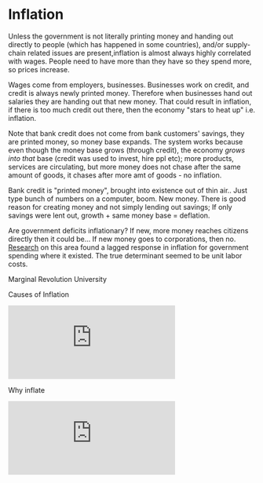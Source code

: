 # Inflation

Unless the government is not literally printing money and handing out
directly to people (which has happened in some countries), and/or
supply-chain related issues are present,inflation is almost always
highly correlated with wages. People need to have more than they have
so they spend more, so prices increase.

Wages come from employers, businesses. Businesses work on credit, and
credit is always newly printed money. Therefore when businesses hand
out salaries they are handing out that new money. That could result in
inflation, if there is too much credit out there, then the economy
"stars to heat up" i.e. inflation.

Note that bank credit does not come from bank customers' savings, they
are printed money, so money base expands. The system works because
even though the money base grows (through credit), the economy *grows
into that* base (credit was used to invest, hire ppl etc); more
products, services are circulating, but more money does not chase
after the same amount of goods, it chases after more amt of goods - no
inflation.

Bank credit is "printed money", brought into existence out of thin
air.. Just type bunch of numbers on a computer, boom. New money. There
is good reason for creating money and not simply lending out savings;
If only savings were lent out, growth + same money base = deflation.

Are government deficits inflationary? If new, more money reaches
citizens directly then it could be... If new money goes to
corporations, then no. [Research](https://www.researchgate.net/publication/227368010_Inflation_and_Budget_Deficit_What_is_the_Relationship_in_Portugal)
on this area found a lagged response in inflation for government spending
where it existed. The true determinant seemed to be unit labor costs.

Marginal Revolution University

Causes of Inflation

<iframe width="340" src="https://www.youtube.com/embed/gi7jx5IJtik" title="YouTube video player" frameborder="0" allow="accelerometer; autoplay; clipboard-write; encrypted-media; gyroscope; picture-in-picture" allowfullscreen></iframe>

Why inflate

<iframe width="340" src="https://www.youtube.com/embed/E6A_WpUY2LI" title="YouTube video player" frameborder="0" allow="accelerometer; autoplay; clipboard-write; encrypted-media; gyroscope; picture-in-picture" allowfullscreen></iframe>


